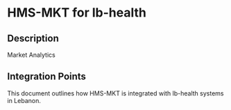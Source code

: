 # HMS-MKT for lb-health

## Description

Market Analytics

## Integration Points

This document outlines how HMS-MKT is integrated with lb-health systems in Lebanon.
